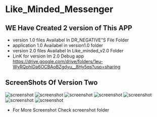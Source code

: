 # Like_Minded_Messenger
## WE Have Created 2 version of This APP
- version 1.0 files Availabel In DR_NEGATIVE"S File Folder
- application 1.0 Availabel in version1.0 folder
- version 2.0 files Availabel In Like_minded_v2.0 Folder
- LinK for version lm 2.0 Debug app https://drive.google.com/drive/folders/1eu-WyRQphiDa6OCBAoBZgdyu__8Hy5qs?usp=sharing
## ScreenShots Of Version Two
![screenshot](screenshot/lOUHVVx6pUEs_1024_500.png)
![screenshot](screenshot/y5y5FT0Nlpj2_1440_2880.png)
![screenshot](screenshot/7NDVpWSnJDlo_1440_2880.png)
![screenshot](screenshot/LPGmi8CqYT9H_1440_2880.png)
![screenshot](screenshot/KWmr1eMnVn76_1440_2880.png)
![screenshot](screenshot/hwdktobfXJcJ_1440_2880.png)
![screenshot](screenshot/p8giyPxI9jF1_1440_2880.png)
- For More Screenshot Check screenshot folder
